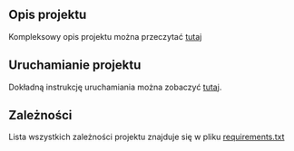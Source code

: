 ## Opis projektu
Kompleksowy opis projektu można przeczytać [tutaj](/docs/desc.md)

## Uruchamianie projektu
Dokładną instrukcję uruchamiania można zobaczyć [tutaj](/docs/how-to-run.md).

## Zależności
Lista wszystkich zależności projektu znajduje się w pliku [requirements.txt](/requirements.txt)